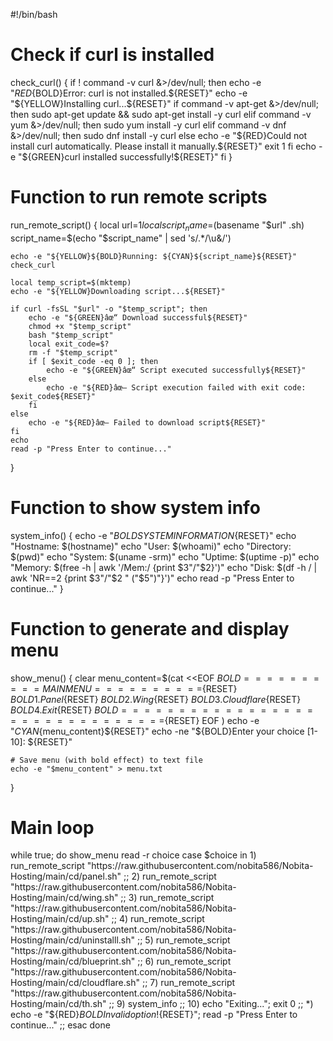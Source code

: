 #!/bin/bash
# Check if curl is installed
check_curl() {
    if ! command -v curl &>/dev/null; then
        echo -e "${RED}${BOLD}Error: curl is not installed.${RESET}"
        echo -e "${YELLOW}Installing curl...${RESET}"
        if command -v apt-get &>/dev/null; then
            sudo apt-get update && sudo apt-get install -y curl
        elif command -v yum &>/dev/null; then
            sudo yum install -y curl
        elif command -v dnf &>/dev/null; then
            sudo dnf install -y curl
        else
            echo -e "${RED}Could not install curl automatically. Please install it manually.${RESET}"
            exit 1
        fi
        echo -e "${GREEN}curl installed successfully!${RESET}"
    fi
}

# Function to run remote scripts
run_remote_script() {
    local url=$1
    local script_name=$(basename "$url" .sh)
    script_name=$(echo "$script_name" | sed 's/.*/\u&/')

    echo -e "${YELLOW}${BOLD}Running: ${CYAN}${script_name}${RESET}"
    check_curl

    local temp_script=$(mktemp)
    echo -e "${YELLOW}Downloading script...${RESET}"

    if curl -fsSL "$url" -o "$temp_script"; then
        echo -e "${GREEN}âœ“ Download successful${RESET}"
        chmod +x "$temp_script"
        bash "$temp_script"
        local exit_code=$?
        rm -f "$temp_script"
        if [ $exit_code -eq 0 ]; then
            echo -e "${GREEN}âœ“ Script executed successfully${RESET}"
        else
            echo -e "${RED}âœ— Script execution failed with exit code: $exit_code${RESET}"
        fi
    else
        echo -e "${RED}âœ— Failed to download script${RESET}"
    fi
    echo
    read -p "Press Enter to continue..."
}

# Function to show system info
system_info() {
    echo -e "${BOLD}SYSTEM INFORMATION${RESET}"
    echo "Hostname: $(hostname)"
    echo "User: $(whoami)"
    echo "Directory: $(pwd)"
    echo "System: $(uname -srm)"
    echo "Uptime: $(uptime -p)"
    echo "Memory: $(free -h | awk '/Mem:/ {print $3"/"$2}')"
    echo "Disk: $(df -h / | awk 'NR==2 {print $3"/"$2 " ("$5")"}')"
    echo
    read -p "Press Enter to continue..."
}

# Function to generate and display menu
show_menu() {
    clear
    menu_content=$(cat <<EOF
${BOLD}========== MAIN MENU ==========${RESET}
${BOLD}1. Panel${RESET}
${BOLD}2. Wing${RESET}
${BOLD}3. Cloudflare${RESET}
${BOLD}4. Exit${RESET}
${BOLD}===============================${RESET}
EOF
)
    echo -e "${CYAN}${menu_content}${RESET}"
    echo -ne "${BOLD}Enter your choice [1-10]: ${RESET}"

    # Save menu (with bold effect) to text file
    echo -e "$menu_content" > menu.txt
}

# Main loop
while true; do
    show_menu
    read -r choice
    case $choice in
        1) run_remote_script "https://raw.githubusercontent.com/nobita586/Nobita-Hosting/main/cd/panel.sh" ;;
        2) run_remote_script "https://raw.githubusercontent.com/nobita586/Nobita-Hosting/main/cd/wing.sh" ;;
        3) run_remote_script "https://raw.githubusercontent.com/nobita586/Nobita-Hosting/main/cd/up.sh" ;;
        4) run_remote_script "https://raw.githubusercontent.com/nobita586/Nobita-Hosting/main/cd/uninstalll.sh" ;;
        5) run_remote_script "https://raw.githubusercontent.com/nobita586/Nobita-Hosting/main/cd/blueprint.sh" ;;
        6) run_remote_script "https://raw.githubusercontent.com/nobita586/Nobita-Hosting/main/cd/cloudflare.sh" ;;
        7) run_remote_script "https://raw.githubusercontent.com/nobita586/Nobita-Hosting/main/cd/th.sh" ;;
        9) system_info ;;
        10) echo "Exiting..."; exit 0 ;;
        *) echo -e "${RED}${BOLD}Invalid option!${RESET}"; read -p "Press Enter to continue..." ;;
    esac
done
